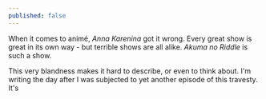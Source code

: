 ```yaml
---
published: false
---
```


When it comes to animé, *Anna Karenina* got it wrong. Every great show is great in its own way - but terrible shows are all alike. *Akuma no Riddle* is such a show.

This very blandness makes it hard to describe, or even to think about. I'm writing the day after I was subjected to yet another episode of this travesty. It's 